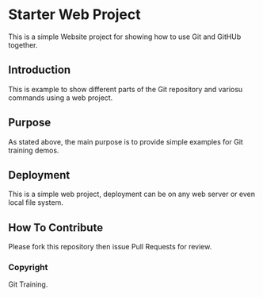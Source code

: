 # Starter Web Project

This is a simple Website project for showing how to use Git and GitHUb together.

## Introduction

This is example to show different parts of the Git repository and variosu commands using a web project.

## Purpose

As stated above, the main purpose is to provide simple examples for Git training demos.

## Deployment

This is a simple web project, deployment can be on any web server or even local file system.

## How To Contribute

Please fork this repository then issue Pull Requests for review.

### Copyright

Git Training.

